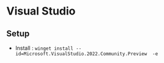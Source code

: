 # Visual Studio


## Setup
  - Install : `winget install --id=Microsoft.VisualStudio.2022.Community.Preview  -e`
